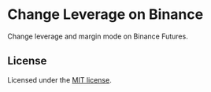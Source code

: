 # Change Leverage on Binance
Change leverage and margin mode on Binance Futures.

## License

Licensed under the [MIT license](https://github.com/Anomaex/change-leverage-binance/blob/master/LICENSE).
